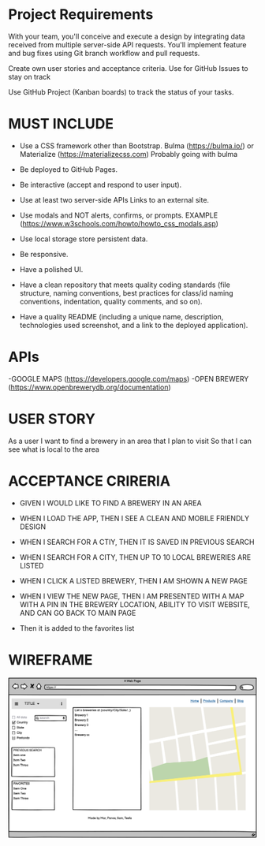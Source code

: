 # Project Requirements
With your team, you'll conceive and execute a design by integrating data received from 
multiple server-side API requests.
You'll implement feature and bug fixes using Git branch workflow and pull requests.

Create own user stories and acceptance criteria. Use for GitHub Issues to stay on track

Use GitHub Project (Kanban boards) to track the status of your tasks.

# MUST INCLUDE

- Use a CSS framework other than Bootstrap. 
    Bulma (https://bulma.io/) or Materialize (https://materializecss.com)
    Probably going with bulma

- Be deployed to GitHub Pages.

- Be interactive (accept and respond to user input).

- Use at least two server-side APIs Links to an external site.

- Use modals and NOT alerts, confirms, or prompts. 
    EXAMPLE (https://www.w3schools.com/howto/howto_css_modals.asp)

- Use local storage store persistent data.

- Be responsive.

- Have a polished UI.

- Have a clean repository that meets quality coding standards 
    (file structure, naming conventions, best practices for 
    class/id naming conventions, indentation, quality comments, and so on).

- Have a quality README (including a unique name, 
    description, technologies used screenshot, 
    and a link to the deployed application).
    
# APIs
-GOOGLE MAPS
(https://developers.google.com/maps)
-OPEN BREWERY
(https://www.openbrewerydb.org/documentation)

# USER STORY
As a user 
I want to find a brewery in an area that I plan to visit
So that I can see what is local to the area

# ACCEPTANCE CRIRERIA


* GIVEN I WOULD LIKE TO FIND A BREWERY IN AN AREA

* WHEN I LOAD THE APP, THEN I SEE A CLEAN AND MOBILE FRIENDLY DESIGN
    
* WHEN I SEARCH FOR A CTIY, THEN IT IS SAVED IN PREVIOUS SEARCH

* WHEN I SEARCH FOR A CITY, THEN UP TO 10 LOCAL BREWERIES ARE LISTED

* WHEN I CLICK A LISTED BREWERY, THEN I AM SHOWN A NEW PAGE
* WHEN I VIEW THE NEW PAGE, THEN I AM PRESENTED WITH A MAP WITH A PIN IN THE BREWERY LOCATION, ABILITY TO VISIT WEBSITE, AND CAN GO BACK TO MAIN PAGE
* Then it is added to the favorites list

# WIREFRAME

![Wireframe](Wireframe_1.png)